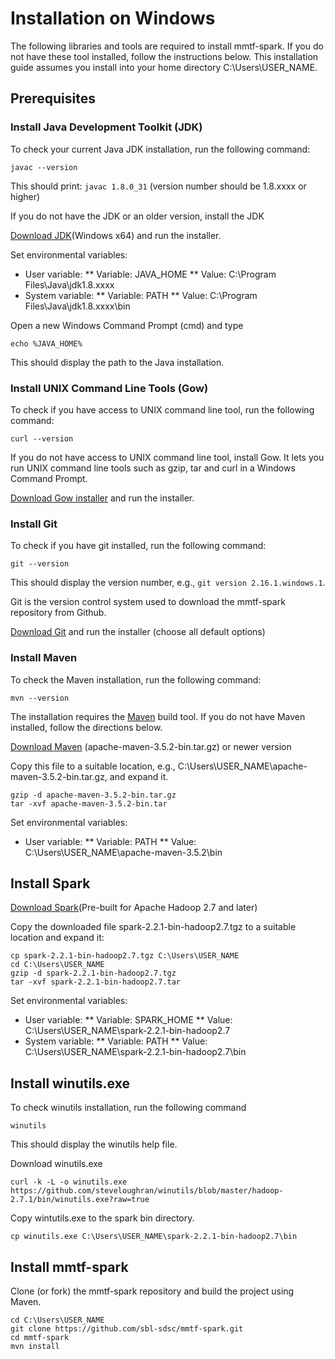 # Installation on Windows

The following libraries and tools are required to install mmtf-spark. If you do not have these tool installed, follow the instructions below. This installation guide assumes you install
into your home directory C:\Users\USER_NAME.

## Prerequisites

### Install Java Development Toolkit (JDK)
To check your current Java JDK installation, run the following command: 
```
javac --version
```
This should print: `javac 1.8.0_31` (version number should be 1.8.xxxx or higher)

If you do not have the JDK or an older version, install the JDK

[Download JDK](http://www.oracle.com/technetwork/java/javase/downloads/jdk8-downloads-2133151.html)(Windows x64) and run the installer.

Set environmental variables:
* User variable:
** Variable: JAVA_HOME
** Value: C:\Program Files\Java\jdk1.8.xxxx
* System variable:
** Variable: PATH
** Value: C:\Program Files\Java\jdk1.8.xxxx\bin

Open a new Windows Command Prompt (cmd) and type
```
echo %JAVA_HOME%
```
This should display the path to the Java installation.

### Install UNIX Command Line Tools (Gow)
To check if you have access to UNIX command line tool, run the following command:
```
curl --version
```

If you do not have access to UNIX command line tool, install Gow. It lets you run UNIX command line tools such as gzip, tar and curl in a Windows Command Prompt.

[Download Gow installer](https://github.com/bmatzelle/gow/releases) and run the installer.

### Install Git
To check if you have git installed, run the following command:
```
git --version
```
This should display the version number, e.g., `git version 2.16.1.windows.1`.

Git is the version control system used to download the mmtf-spark repository from Github.

[Download Git](https://github.com/git-for-windows/git/releases/download/v2.16.1.windows.1/Git-2.16.1-64-bit.exe) and run the installer (choose all default options)


### Install Maven
To check the Maven installation, run the following command:
```
mvn --version
```

The installation requires the [Maven](http://maven.apache.org/guides/getting-started/index.html#What_is_Maven) build tool. If you do not have Maven installed, follow the directions below.

[Download Maven](http://maven.apache.org/download.cgi) (apache-maven-3.5.2-bin.tar.gz) or newer version

Copy this file to a suitable location, e.g., C:\Users\USER_NAME\apache-maven-3.5.2-bin.tar.gz, and expand it.

```
gzip -d apache-maven-3.5.2-bin.tar.gz
tar -xvf apache-maven-3.5.2-bin.tar
```
Set environmental variables:
* User variable:
** Variable: PATH
** Value: C:\Users\USER_NAME\apache-maven-3.5.2\bin


## Install Spark
[Download Spark](http://spark.apache.org/downloads.html)(Pre-built for Apache Hadoop 2.7 and later)

Copy the downloaded file spark-2.2.1-bin-hadoop2.7.tgz to a suitable location and expand it:

``` 
cp spark-2.2.1-bin-hadoop2.7.tgz C:\Users\USER_NAME
cd C:\Users\USER_NAME
gzip -d spark-2.2.1-bin-hadoop2.7.tgz
tar -xvf spark-2.2.1-bin-hadoop2.7.tar
```
Set environmental variables:
* User variable:
** Variable: SPARK_HOME
** Value: C:\Users\USER_NAME\spark-2.2.1-bin-hadoop2.7
* System variable:
** Variable: PATH
** Value: C:\Users\USER_NAME\spark-2.2.1-bin-hadoop2.7\bin

## Install winutils.exe
To check winutils installation, run the following command
```
winutils
```
This should display the winutils help file.

Download winutils.exe
```
curl -k -L -o winutils.exe https://github.com/steveloughran/winutils/blob/master/hadoop-2.7.1/bin/winutils.exe?raw=true

```
Copy wintutils.exe to the spark bin directory.

```
cp winutils.exe C:\Users\USER_NAME\spark-2.2.1-bin-hadoop2.7\bin
```

## Install mmtf-spark
Clone (or fork) the mmtf-spark repository and build the project using Maven.
```
cd C:\Users\USER_NAME
git clone https://github.com/sbl-sdsc/mmtf-spark.git
cd mmtf-spark
mvn install
```